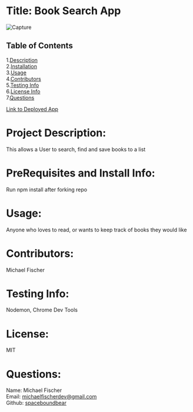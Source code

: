 
  # Title: Book Search App
  
  ![Capture](https://user-images.githubusercontent.com/86039208/148009971-b1ca03d0-3bec-40aa-94c9-6b53b58024ae.PNG)

  ## Table of Contents
  1.[Description](#description)</br>
  2.[Installation](#installation)</br>
  3.[Usage](#usage)</br>
  4.[Contributors](#contributors)</br>
  5.[Testing Info](#testing)</br>
  6.[License Info](#license)</br>
  7.[Questions](#questions)</br>  
  
  [Link to Deployed App](https://book-search-utsa.herokuapp.com/)


  # <span id="desc"></span>
  # Project Description: 
  This allows a User to search, find and save books to a list
  # <span id="installation"></span>
  # PreRequisites and Install Info:
  Run npm install after forking repo
  # <span id="usage"></span>
  # Usage:
  Anyone who loves to read, or wants to keep track of books they would like
  # <span id="contributors"></span>
  # Contributors:
  Michael Fischer
  # <span id="testing"></span>
  # Testing Info: 
  Nodemon, Chrome Dev Tools
  # <span id="license"></span>
  # License:
  MIT
  # <span id="questions"></span>
  # Questions:
  Name: Michael Fischer  
  Email: michaelfischerdev@gmail.com  
  Github: [spaceboundbear](www.github.com/spaceboundbear)  
  

